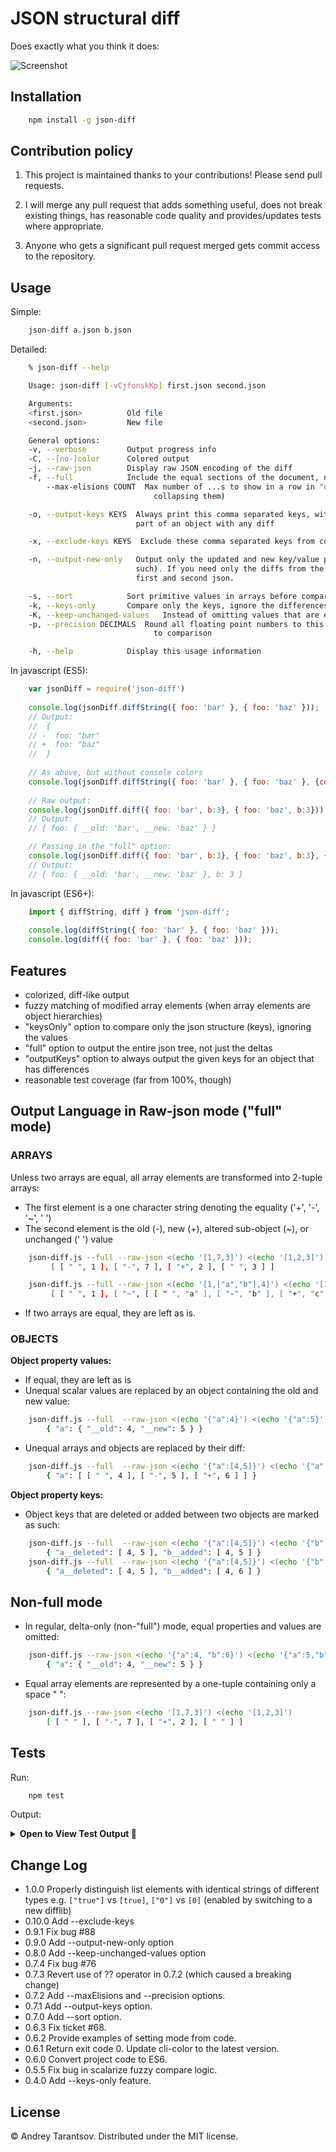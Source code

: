 JSON structural diff
====================

Does exactly what you think it does:

![Screenshot](https://github.com/andreyvit/json-diff/raw/master/doc/screenshot.png)


Installation
------------

```sh
    npm install -g json-diff
```


Contribution policy
-------------------

1. This project is maintained thanks to your contributions! Please send pull requests.

2. I will merge any pull request that adds something useful, does not break existing things, has reasonable code quality and provides/updates tests where appropriate.

3. Anyone who gets a significant pull request merged gets commit access to the repository.


Usage
-----

Simple:  

```sh
    json-diff a.json b.json
```

Detailed:  

```sh
    % json-diff --help

    Usage: json-diff [-vCjfonskKp] first.json second.json

    Arguments:
    <first.json>          Old file
    <second.json>         New file

    General options:
    -v, --verbose         Output progress info
    -C, --[no-]color      Colored output
    -j, --raw-json        Display raw JSON encoding of the diff
    -f, --full            Include the equal sections of the document, not just the deltas
        --max-elisions COUNT  Max number of ...s to show in a row in "deltas" mode (before
                                collapsing them)

    -o, --output-keys KEYS  Always print this comma separated keys, with their value, if they are
                            part of an object with any diff

    -x, --exclude-keys KEYS  Exclude these comma separated keys from comparison on both files

    -n, --output-new-only   Output only the updated and new key/value pairs (without marking them as
                            such). If you need only the diffs from the old file, just exchange the
                            first and second json.

    -s, --sort            Sort primitive values in arrays before comparing
    -k, --keys-only       Compare only the keys, ignore the differences in values
    -K, --keep-unchanged-values   Instead of omitting values that are equal, output them as they are
    -p, --precision DECIMALS  Round all floating point numbers to this number of decimal places prior
                                to comparison

    -h, --help            Display this usage information
```

In javascript (ES5):  

```js
    var jsonDiff = require('json-diff')
    
    console.log(jsonDiff.diffString({ foo: 'bar' }, { foo: 'baz' }));
    // Output:
    //  {
    // -  foo: "bar"
    // +  foo: "baz"
    //  }
    
    // As above, but without console colors
    console.log(jsonDiff.diffString({ foo: 'bar' }, { foo: 'baz' }, {color:false}));
    
    // Raw output:
    console.log(jsonDiff.diff({ foo: 'bar', b:3}, { foo: 'baz', b:3}));
    // Output:
    // { foo: { __old: 'bar', __new: 'baz' } }

    // Passing in the "full" option:
    console.log(jsonDiff.diff({ foo: 'bar', b:3}, { foo: 'baz', b:3}, {full:true}));
    // Output:
    // { foo: { __old: 'bar', __new: 'baz' }, b: 3 }
```

In javascript (ES6+):  

```js
    import { diffString, diff } from 'json-diff';
    
    console.log(diffString({ foo: 'bar' }, { foo: 'baz' }));
    console.log(diff({ foo: 'bar' }, { foo: 'baz' }));
```

Features
--------

* colorized, diff-like output
* fuzzy matching of modified array elements (when array elements are object hierarchies)
* "keysOnly" option to compare only the json structure (keys), ignoring the values
* "full" option to output the entire json tree, not just the deltas
* "outputKeys" option to always output the given keys for an object that has differences
* reasonable test coverage (far from 100%, though)

Output Language in Raw-json mode ("full" mode)
--------

### ARRAYS

Unless two arrays are equal, all array elements are transformed into 2-tuple arrays:
* The first element is a one character string denoting the equality ('+', '-', '~', ' ')
* The second element is the old (-), new (+), altered sub-object (~), or unchanged (' ') value  

```sh
    json-diff.js --full --raw-json <(echo '[1,7,3]') <(echo '[1,2,3]')
         [ [ " ", 1 ], [ "-", 7 ], [ "+", 2 ], [ " ", 3 ] ]
```

```sh
    json-diff.js --full --raw-json <(echo '[1,["a","b"],4]') <(echo '[1,["a","c"],4]')
         [ [ " ", 1 ], [ "~", [ [ " ", "a" ], [ "-", "b" ], [ "+", "c" ] ] ], [ " ", 4 ] ]
```
* If two arrays are equal, they are left as is.

### OBJECTS

**Object property values:**  
* If equal, they are left as is
* Unequal scalar values are replaced by an object containing the old and new value:  

```sh
    json-diff.js --full  --raw-json <(echo '{"a":4}') <(echo '{"a":5}')
        { "a": { "__old": 4, "__new": 5 } }
``` 
* Unequal arrays and objects are replaced by their diff:
```sh
    json-diff.js --full  --raw-json <(echo '{"a":[4,5]}') <(echo '{"a":[4,6]}')
        { "a": [ [ " ", 4 ], [ "-", 5 ], [ "+", 6 ] ] }
```

**Object property keys:**  

* Object keys that are deleted or added between two objects are marked as such:
```sh
    json-diff.js --full  --raw-json <(echo '{"a":[4,5]}') <(echo '{"b":[4,5]}')
        { "a__deleted": [ 4, 5 ], "b__added": [ 4, 5 ] }
    json-diff.js --full  --raw-json <(echo '{"a":[4,5]}') <(echo '{"b":[4,6]}')
        { "a__deleted": [ 4, 5 ], "b__added": [ 4, 6 ] }
```

## Non-full mode

* In regular, delta-only (non-"full") mode, equal properties and values are omitted:

```sh
    json-diff.js --raw-json <(echo '{"a":4, "b":6}') <(echo '{"a":5,"b":6}')
        { "a": { "__old": 4, "__new": 5 } }
```

* Equal array elements are represented by a one-tuple containing only a space " ":

```sh
    json-diff.js --raw-json <(echo '[1,7,3]') <(echo '[1,2,3]')
        [ [ " " ], [ "-", 7 ], [ "+", 2 ], [ " " ] ]
```


Tests
-----

Run:

```sh
    npm test
```

Output:
<details>
  <summary><b> Open to View Test Output 🔽 </b></summary>

    json-diff@0.5.3 test
    coffee -c test; mocha test/*.js

  colorizeToArray
    ✔ should return ' <value>' for a scalar value
    ✔ should return ' <value>' for 'null' value
    ✔ should return ' <value>' for 'false' value
    ✔ should return '-<old value>', '+<new value>' for a scalar diff
    ✔ should return '-<old value>', '+<new value>' for 'null' and 'false' diff
    ✔ should return '-<removed key>: <removed value>' for an object diff with a removed key
    ✔ should return '+<added key>: <added value>' for an object diff with an added key
    ✔ should return '+<added key>: <added value>' for an object diff with an added key with 'null' value
    ✔ should return '+<added key>: <added value>' for an object diff with an added key with 'false' value
    ✔ should return '+<added key>: <added stringified value>' for an object diff with an added key and a non-scalar value
    ✔ should return ' <modified key>: <colorized diff>' for an object diff with a modified key
    ✔ should return '+<inserted item>' for an array diff
    ✔ should return '-<deleted item>' for an array diff
    ✔ should handle an array diff with subobject diff
    ✔ should collapse long sequences of identical subobjects into one '...'

  colorize
    ✔ should return a string with ANSI escapes
    ✔ should return a string without ANSI escapes on { color: false }

  diff
    with simple scalar values
      ✔ should return undefined for two identical numbers
      ✔ should return undefined for two identical strings
      ✔ should return { __old: <old value>, __new: <new value> } object for two different numbers
    with objects
      ✔ should return undefined for two empty objects
      ✔ should return undefined for two objects with identical contents
      ✔ should return undefined for two object hierarchies with identical contents
      ✔ should return { <key>__deleted: <old value> } when the second object is missing a key
      ✔ should return { <key>__added: <new value> } when the first object is missing a key
      ✔ should return { <key>: { __old: <old value>, __new: <new value> } } for two objects with different scalar values for a key
      ✔ should return { <key>: <diff> } with a recursive diff for two objects with different values for a key
    with arrays of scalars
      ✔ should return undefined for two arrays with identical contents
      ✔ should return [..., ['-', <removed item>], ...] for two arrays when the second array is missing a value
      ✔ should return [..., ['+', <added item>], ...] for two arrays when the second one has an extra value
      ✔ should return [..., ['+', <added item>]] for two arrays when the second one has an extra value at the end (edge case test)
    with arrays of objects
      ✔ should return undefined for two arrays with identical contents
      ✔ should return undefined for two arrays with identical, empty object contents
      ✔ should return undefined for two arrays with identical, empty array contents
      ✔ should return undefined for two arrays with identical array contents including 'null'
      ✔ should return undefined for two arrays with identical, repeated contents
      ✔ should return [..., ['-', <removed item>], ...] for two arrays when the second array is missing a value
      ✔ should return [..., ['+', <added item>], ...] for two arrays when the second array has an extra value
      ✔ should return [['+', <added item>], ..., ['+', <added item>]] for two arrays containing objects of 3 or more properties when the second array has extra values (fixes issue #57)
      ✔ should return [..., ['+', <added item>], ...] for two arrays when the second array has a new but nearly identical object added
      ✔ should return [..., ['~', <diff>], ...] for two arrays when an item has been modified
    with reported bugs
      ✔ should handle type mismatch during scalarize
      ✔ should handle mixed scalars and non-scalars in scalarize

  diff({sort: true})
    with arrays
      ✔ should return undefined for two arrays with the same contents in different order

  diff({keepUnchangedValues: true})
    with nested object
      ✔ should return partial object with modified and unmodified elements in the edited scope

  diff({full: true})
    with simple scalar values
      ✔ should return the number for two identical numbers
      ✔ should return the string for two identical strings
      ✔ should return { __old: <old value>, __new: <new value> } object for two different numbers
    with objects
      ✔ should return an empty object for two empty objects
      ✔ should return the object for two objects with identical contents
      ✔ should return the object for two object hierarchies with identical contents
      ✔ should return { <key>__deleted: <old value>, <remaining properties>} when the second object is missing a key
      ✔ should return { <key>__added: <new value>, <remaining properties> } when the first object is missing a key
      ✔ should return { <key>: { __old: <old value>, __new: <new value> } } for two objects with different scalar values for a key
      ✔ should return { <key>: <diff>, <equal properties> } with a recursive diff for two objects with different values for a key
      ✔ should return { <key>: <diff>, <equal properties> } with a recursive diff for two objects with different values for a key
    with arrays of scalars
      ✔ should return an array showing no changes for any element for two arrays with identical contents
      ✔ should return [[' ', <unchanged item>], ['-', <removed item>], [' ', <unchanged item>]] for two arrays when the second array is missing a value
      ✔ should return [' ', <unchanged item>], ['+', <added item>], [' ', <unchanged item>]] for two arrays when the second one has an extra value
      ✔ should return [' ', <unchanged item>s], ['+', <added item>]] for two arrays when the second one has an extra value at the end (edge case test)
    with arrays of objects
      ✔ should return an array of unchanged elements for two arrays with identical contents
      ✔ should return an array with an unchanged element for two arrays with identical, empty object contents
      ✔ should return an array with an unchanged element for two arrays with identical, empty array contents
      ✔ should return an array of unchanged elements for two arrays with identical array contents including 'null'
      ✔ should return an array of unchanged elements for two arrays with identical, repeated contents
      ✔ should return [[' ', <unchanged item>], ['-', <removed item>], [' ', <unchanged item>]] for two arrays when the second array is missing a value
      ✔ should return [[' ', <unchanged item>], ['+', <added item>], [' ', <unchanged item>]] for two arrays when the second array has an extra value
      ✔ should return [[' ', <unchanged item>], ['+', <added item>], [' ', <unchanged item>]] for two arrays when the second array has a new but nearly identical object added
      ✔ should return [[' ', <unchanged item>], ['~', <diff>], [' ', <unchanged item>]] for two arrays when an item has been modified

  diff({ outputKeys: foo,bar }
    ✔ should return keys foo and bar although they have no changes
    ✔ should return keys foo (with addition) and bar (with no changes) 
    ✔ should return keys foo and bar (with addition) 
    ✔ should return nothing as the entire object is equal, no matter that show keys has some of them
    ✔ should return the keys of an entire object although it has no changes 

  diff({keysOnly: true})
    with simple scalar values
      ✔ should return undefined for two identical numbers
      ✔ should return undefined for two identical strings
      ✔ should return undefined object for two different numbers
    with objects
      ✔ should return undefined for two empty objects
      ✔ should return undefined for two objects with identical contents
      ✔ should return undefined for two object hierarchies with identical contents
      ✔ should return { <key>__deleted: <old value> } when the second object is missing a key
      ✔ should return { <key>__added: <new value> } when the first object is missing a key
      ✔ should return undefined for two objects with different scalar values for a key
      ✔ should return undefined with a recursive diff for two objects with different values for a key
      ✔ should return { <key>: <diff> } with a recursive diff when second object is missing a key and two objects with different values for a key
    with arrays of scalars
      ✔ should return undefined for two arrays with identical contents
      ✔ should return undefined for two arrays with when an item has been modified
      ✔ should return [..., ['-', <removed item>], ...] for two arrays when the second array is missing a value
      ✔ should return [..., ['+', <added item>], ...] for two arrays when the second one has an extra value
      ✔ should return [..., ['+', <added item>]] for two arrays when the second one has an extra value at the end (edge case test)
    with arrays of objects
      ✔ should return undefined for two arrays with identical contents
      ✔ should return undefined for two arrays with identical, empty object contents
      ✔ should return undefined for two arrays with identical, empty array contents
      ✔ should return undefined for two arrays with identical, repeated contents
      ✔ should return [..., ['-', <removed item>], ...] for two arrays when the second array is missing a value
      ✔ should return [..., ['+', <added item>], ...] for two arrays when the second array has an extra value
      ✔ should return [..., ['~', <diff>], ...] for two arrays when an item has been modified

  diffString
    ✔ should produce the expected result for the example JSON files
    ✔ should produce the expected result for the example JSON files with precision set to 1
    ✔ should produce the expected colored result for the example JSON files
    ✔ return an empty string when no diff found

  diff({ outputNewOnly: true }
    ✔ should return only new diffs (added)
    ✔ should return only new diffs (changed)
    ✔ should return only new diffs (deleted)
    ✔ should return only old diffs - exchanged first and second json (added)
    ✔ should return only old diffs - exchanged first and second json (changed)
    ✔ should return only old diffs - exchanged first and second json (deleted)


  107 passing (74ms)
</details>

Change Log
----------

* 1.0.0 Properly distinguish list elements with identical strings of different types e.g. `["true"]` vs `[true]`, `["0"]` vs `[0]` (enabled by switching to a new difflib)
* 0.10.0 Add --exclude-keys
* 0.9.1 Fix bug #88
* 0.9.0 Add --output-new-only option
* 0.8.0 Add --keep-unchanged-values option
* 0.7.4 Fix bug #76
* 0.7.3 Revert use of ?? operator in 0.7.2 (which caused a breaking change)
* 0.7.2 Add --maxElisions and --precision options.
* 0.7.1 Add --output-keys option.
* 0.7.0 Add --sort option.
* 0.6.3 Fix ticket #68.
* 0.6.2 Provide examples of setting mode from code.
* 0.6.1 Return exit code 0. Update cli-color to the latest version.
* 0.6.0 Convert project code to ES6.
* 0.5.5 Fix bug in scalarize fuzzy compare logic.
* 0.4.0 Add --keys-only feature.

License
-------

© Andrey Tarantsov. Distributed under the MIT license.
